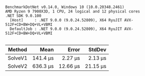 ```

BenchmarkDotNet v0.14.0, Windows 10 (10.0.20348.2461)
AMD Ryzen 9 7900X3D, 1 CPU, 24 logical and 12 physical cores
.NET SDK 9.0.100
  [Host]     : .NET 9.0.0 (9.0.24.52809), X64 RyuJIT AVX-512F+CD+BW+DQ+VL+VBMI
  DefaultJob : .NET 9.0.0 (9.0.24.52809), X64 RyuJIT AVX-512F+CD+BW+DQ+VL+VBMI


```
| Method  | Mean     | Error    | StdDev   |
|-------- |---------:|---------:|---------:|
| SolveV1 | 141.4 μs |  2.27 μs |  2.13 μs |
| SolveV2 | 636.3 μs | 12.66 μs | 21.15 μs |
